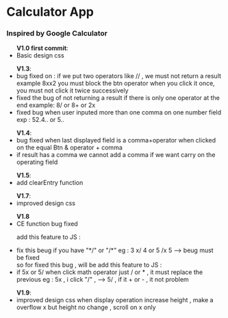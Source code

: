 <h1>Calculator App</h1>
<h3>Inspired by Google Calculator</h3>

<ul>
    <b>V1.0 first commit</b>:
    <li>Basic design css </li>
</ul>

<ul>
    <b>V1.3</b>:
    <li>bug fixed on : if we put two operators like // , we must not return a result example 8xx2
you must block the btn operator when you click it once, you must not click it twice successively
    </li>
    <li>fixed the bug of not returning a result if there is only one operator at the end
 example: 8/ or 8+ or 2x
    </li>
    <li>fixed bug when user inputed more than one comma on one number field exp : 52.4.. or 5..
    </li>
</ul>

<ul>
    <b>V1.4</b>:
    <li> bug fixed when last displayed field is a comma+operator when clicked on the equal Btn & operator + comma
    </li>
    <li>if result has a comma we cannot add a comma if we want carry on the operating field </li>
</ul>
<ul>
    <b>V1.5</b>:
    <li>add clearEntry function</li>
</ul>

<ul>
    <b>V1.7</b>:
    <li>improved design css</li>
</ul>

<ul>
    <b>V1.8</b>
    <li>CE function bug fixed</li>
    <p>add this feature to JS : </p>
    <li>fix this beug if you have "*/" or "/*" eg : 3 x/ 4 or 5 /x 5 --> beug must be fixed</li>
    so for fixed this bug , will be add this feature to JS :
    <li>if 5x or 5/ when click math operator just / or * , it must replace the previous eg : 5x , i click "/" , --> 5/ , if it + or - , it not problem</li>
</ul>

<ul>
    <b>V1.9</b>:
    <li>improved design css when display operation increase height , make a overflow x but height no change , scroll on x only</li>
    
</ul>





